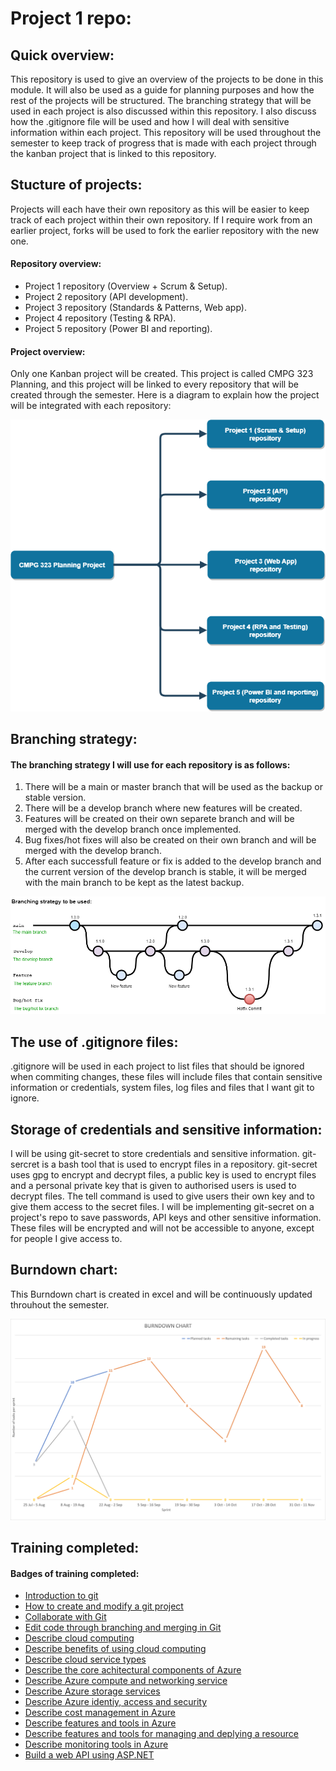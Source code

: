# Project 1 repo:

## Quick overview:
This repository is used to give an overview of the projects to be done in this module. It will also be used as a guide for planning purposes and how the rest of the projects will be structured. The branching strategy that will be used in each project is also discussed within this repository. I also discuss how the .gitignore file will be used and how I will deal with sensitive information within each project. This repository will be used throughout the semester to keep track of progress that is made with each project through the kanban project that is linked to this repository.

## Stucture of projects:
Projects will each have their own repository as this will be easier to keep track of each project within their own repository. If I require work from an earlier project, forks will be used to fork the earlier repository with the new one.

#### Repository overview:
- Project 1 repository (Overview + Scrum & Setup).
- Project 2 repository (API development).
- Project 3 repository (Standards & Patterns, Web app).
- Project 4 repository (Testing & RPA).
- Project 5 repository (Power BI and reporting).

#### Project overview:
Only one Kanban project will be created. This project is called CMPG 323 Planning, and this project will be linked to every repository that will be created through the semester. Here is a diagram to explain how the project will be integrated with each repository:

![Diagram](https://github.com/dennisvantonder/CMPG-323-Overview-31609988/blob/main/diagram.drawio.png)

## Branching strategy:
#### The branching strategy I will use for each repository is as follows:
1. There will be a main or master branch that will be used as the backup or stable version.
2. There will be a develop branch where new features will be created.
3. Features will be created on their own separete branch and will be merged with the develop branch once implemented.
4. Bug fixes/hot fixes will also be created on their own branch and will be merged with the develop branch.
5. After each successfull feature or fix is added to the develop branch and the current version of the develop branch is stable, it will be merged with the main branch to be kept as the latest backup.

![Branching stategy](https://github.com/dennisvantonder/CMPG-323-Overview-31609988/blob/main/branching_strat.drawio.png)

## The use of .gitignore files:
.gitignore will be used in each project to list files that should be ignored when commiting changes, these files will include files that contain sensitive information or credentials, system files, log files and files that I want git to ignore.

## Storage of credentials and sensitive information:
I will be using git-secret to store credentials and sensitive information. git-sercret is a bash tool that is used to encrypt files in a repository. git-secret uses gpg to encrypt and decrypt files, a public key is used to encrypt files and a personal private key that is given to authorised users is used to decrypt files. The tell command is used to give users their own key and to give them access to the secret files. I will be implementing git-secret on a project's repo to save passwords, API keys and other sensitive information. These files will be encrypted and will not be accessible to anyone, except for people I give access to.

## Burndown chart:
This Burndown chart is created in excel and will be continuously updated throuhout the semester.

![Burndown chart](https://github.com/dennisvantonder/CMPG-323-Overview-31609988/blob/main/Burndown%20Chart.png)

## Training completed:

#### Badges of training completed:
- [Introduction to git](https://docs.microsoft.com/en-us/learn/achievements/learn.student-evangelism.introduction-to-git.badge?username=DennisVanTonder-7832)
- [How to create and modify a git project](https://docs.microsoft.com/en-us/learn/achievements/learn.student-evangelism.create-git-project.badge?username=DennisVanTonder-7832)
- [Collaborate with Git](https://docs.microsoft.com/en-us/learn/achievements/learn.student-evangelism.collaborate-with-git.badge?username=DennisVanTonder-7832)
- [Edit code through branching and merging in Git](https://docs.microsoft.com/en-us/learn/achievements/learn.student-evangelism.branch-merge-git.badge?username=DennisVanTonder-7832)
- [Describe cloud computing](https://docs.microsoft.com/en-us/learn/achievements/learn.wwl.describe-cloud-computing.badge?username=DennisVanTonder-7832)
- [Describe benefits of using cloud computing](https://docs.microsoft.com/en-us/learn/achievements/learn.wwl.describe-benefits-of-using-cloud-services.badge?username=DennisVanTonder-7832)
- [Describe cloud service types](https://docs.microsoft.com/en-us/learn/achievements/learn.wwl.describe-cloud-service-types.badge?username=DennisVanTonder-7832)
- [Describe the core achitectural components of Azure](https://docs.microsoft.com/en-us/learn/achievements/learn.wwl.describe-core-architectural-components-of-azure.badge?username=DennisVanTonder-7832)
- [Describe Azure compute and networking service](https://docs.microsoft.com/en-us/learn/achievements/learn.wwl.describe-azure-compute-networking-services.badge?username=DennisVanTonder-7832)
- [Describe Azure storage services](https://docs.microsoft.com/en-us/learn/achievements/learn.wwl.describe-azure-storage-services.badge?username=DennisVanTonder-7832)
- [Describe Azure identiy, access and security](https://docs.microsoft.com/en-us/learn/achievements/learn.wwl.describe-azure-identity-access-security.badge?username=DennisVanTonder-7832)
- [Describe cost management in Azure](https://docs.microsoft.com/en-us/learn/achievements/learn.wwl.describe-cost-management-azure.badge?username=DennisVanTonder-7832)
- [Describe features and tools in Azure](https://docs.microsoft.com/en-us/learn/achievements/learn.wwl.describe-features-tools-azure-for-governance-compliance.badge?username=DennisVanTonder-7832)
- [Describe features and tools for managing and deplying a resource](https://docs.microsoft.com/en-us/learn/achievements/learn.wwl.describe-features-tools-for-managing-deploying-azure-resources.badge?username=DennisVanTonder-7832)
- [Describe monitoring tools in Azure](https://docs.microsoft.com/en-us/learn/achievements/learn.wwl.describe-monitoring-tools-azure.badge?username=DennisVanTonder-7832)
- [Build a web API using ASP.NET](https://docs.microsoft.com/en-us/learn/achievements/learn.build-web-api-net-core.badge?username=DennisVanTonder-7832)
